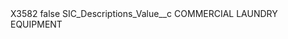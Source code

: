 <?xml version="1.0" encoding="UTF-8"?>
<CustomMetadata xmlns="http://soap.sforce.com/2006/04/metadata" xmlns:xsi="http://www.w3.org/2001/XMLSchema-instance" xmlns:xsd="http://www.w3.org/2001/XMLSchema">
    <label>X3582</label>
    <protected>false</protected>
    <values>
        <field>SIC_Descriptions_Value__c</field>
        <value xsi:type="xsd:string">COMMERCIAL LAUNDRY EQUIPMENT</value>
    </values>
</CustomMetadata>

